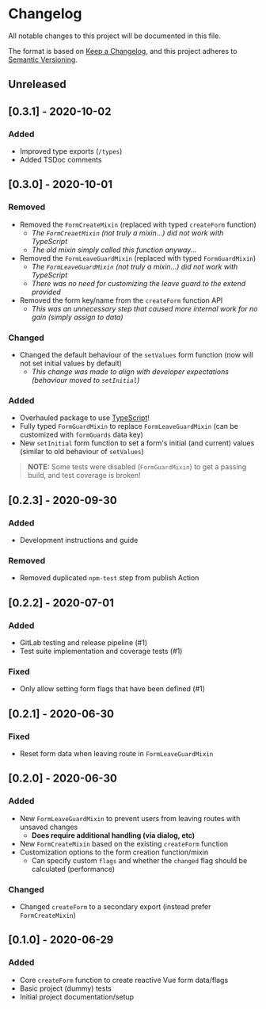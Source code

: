 # Changelog
All notable changes to this project will be documented in this file.

The format is based on [Keep a Changelog](https://keepachangelog.com/en/1.0.0/),
and this project adheres to [Semantic Versioning](https://semver.org/spec/v2.0.0.html).

## Unreleased

## [0.3.1] - 2020-10-02
### Added
- Improved type exports (`/types`)
- Added TSDoc comments

## [0.3.0] - 2020-10-01
### Removed
- Removed the `FormCreateMixin` (replaced with typed `createForm` function)
  - _The `FormCreaetMixin` (not truly a mixin...) did not work with TypeScript_
  - _The old mixin simply called this function anyway..._
- Removed the `FormLeaveGuardMixin` (replaced with typed `FormGuardMixin`)
  - _The `FormLeaveGuardMixin` (not truly a mixin...) did not work with TypeScript_
  - _There was no need for customizing the leave guard to the extend provided_
- Removed the form key/name from the `createForm` function API
  - _This was an unnecessary step that caused more internal work for no gain (simply assign to data)_

### Changed
- Changed the default behaviour of the `setValues` form function (now will not set initial values by default)
  - _This change was made to align with developer expectations (behaviour moved to `setInitial`)_

### Added
- Overhauled package to use [TypeScript](https://typescriptlang.org)!
- Fully typed `FormGuardMixin` to replace `FormLeaveGuardMixin` (can be customized with `formGuards` data key)
- New `setInitial` form function to set a form's initial (and current) values (similar to old behaviour of `setValues`)

> **NOTE:** Some tests were disabled (`FormGuardMixin`) to get a passing build, and test coverage is broken!

## [0.2.3] - 2020-09-30
### Added
- Development instructions and guide

### Removed
- Removed duplicated `npm-test` step from publish Action

## [0.2.2] - 2020-07-01
### Added
- GitLab testing and release pipeline (#1)
- Test suite implementation and coverage tests (#1)

### Fixed
- Only allow setting form flags that have been defined (#1)

## [0.2.1] - 2020-06-30
### Fixed
- Reset form data when leaving route in `FormLeaveGuardMixin`

## [0.2.0] - 2020-06-30
### Added
- New `FormLeaveGuardMixin` to prevent users from leaving routes with unsaved changes
  - **Does require additional handling (via dialog, etc)**
- New `FormCreateMixin` based on the existing `createForm` function
- Customization options to the form creation function/mixin
  - Can specify custom `flags` and whether the `changed` flag should be calculated (performance)

### Changed
-  Changed `createForm` to a secondary export (instead prefer `FormCreateMixin`)

## [0.1.0] - 2020-06-29
### Added
- Core `createForm` function to create reactive Vue form data/flags
- Basic project (dummy) tests
- Initial project documentation/setup
